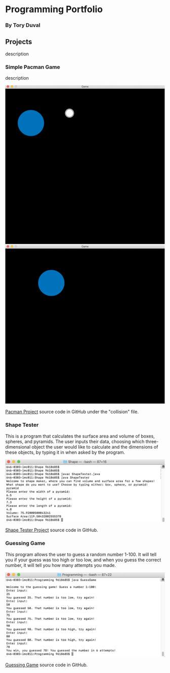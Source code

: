 # Programming Portfolio
### By Tory Duval


## Projects
  description

### Simple Pacman Game
  description
 
 ![PacmanGame](https://github.com/toryduval/programmingportfolio/blob/master/Images/PacmanGame.png "Player and pellet")
 ![PacmanCollision](https://github.com/toryduval/programmingportfolio/blob/master/Images/PacmanCollision.png "after collision")
 
 [Pacman Project](https://github.com/WREX-YX/pacMan/tree/master/src) source code in GitHub under the "collision" file.
 
 
### Shape Tester
  This is a program that calculates the surface area and volume of boxes, spheres, and pyramids.  The user inputs their data, choosing which three-dimensional object the user would like to calculate and the dimensions of these objects, by typing it in when asked by the program.
  
  ![ShapeTester](https://github.com/toryduval/programmingportfolio/blob/master/Images/ShapeTester.png)
  
  [Shape Tester Project](https://github.com/toryduval/TGDShapes/blob/master/README.md) source code in GitHub.
  
### Guessing Game
  This program allows the user to guess a random number 1-100.  It will tell you if your guess was too high or too low, and when you guess the correct number, it will tell you how many attempts you made.
    
   ![GuessGame](https://github.com/toryduval/programmingportfolio/blob/master/Images/GuessGame.png)
    
   [Guessing Game](https://github.com/toryduval/GuessingGame) source code in GitHub.
    
    
  
  
